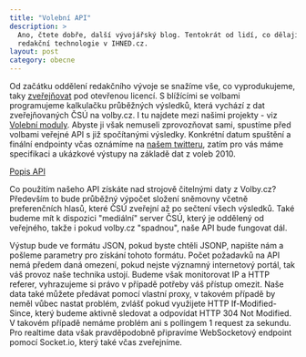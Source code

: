 ```yaml
---
title: "Volební API"
description: >
  Ano, čtete dobře, další vývojářský blog. Tentokrát od lidí, co dělají
  redakční technologie v IHNED.cz.
layout: post
category: obecne
---
```


Od začátku oddělení redakčního vývoje se snažíme vše, co vyprodukujeme, taky [zveřejňovat](https://github.com/economia) pod otevřenou licencí. S blížícími se volbami programujeme kalkulačku průběžných výsledků, která vychází z dat zveřejňovaných ČSÚ na volby.cz. I tu najdete mezi našimi projekty - viz [Volební moduly](https://github.com/economia/volebni-moduly). Abyste ji však nemuseli zprovozňovat sami, spustíme před volbami veřejné API s již spočítanými výsledky. Konkrétní datum spuštění a finální endpointy včas oznámíme na [našem twitteru](https://twitter.com/vyvojIHNED), zatím pro vás máme specifikaci a ukázkové výstupy na základě dat z voleb 2010.

[Popis API](http://datasklad.ihned.cz/volebni-api/)

Co použitím našeho API získáte nad strojově čitelnými daty z Volby.cz? Především to bude průběžný výpočet složení sněmovny včetně preferenčních hlasů, které ČSÚ zveřejní až po sečtení všech výsledků. Také budeme mít k dispozici "mediální" server ČSÚ, který je oddělený od veřejného, takže i pokud volby.cz "spadnou", naše API bude fungovat dál.

Výstup bude ve formátu JSON, pokud byste chtěli JSONP, napište nám a pošleme parametry pro získání tohoto formátu. Počet požadavků na API nemá předem daná omezení, pokud nejste významný internetový portál, tak váš provoz naše technika ustojí. Budeme však monitorovat IP a HTTP referer, vyhrazujeme si právo v případě potřeby váš přístup omezit. Naše data také můžete předávat pomocí vlastní proxy, v takovém případě by neměl vůbec nastat problém, zvlášť pokud využijete HTTP If-Modified-Since, který budeme aktivně sledovat a odpovídat HTTP 304 Not Modified. V takovém případě nemáme problém ani s pollingem 1 request za sekundu. Pro realtime data však pravděpodobně připravíme WebSocketový endpoint pomocí Socket.io, který také včas zveřejníme.